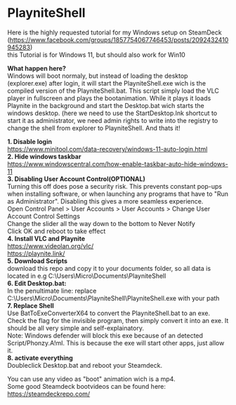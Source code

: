 # PlayniteShell

Here is the highly requested tutorial for my Windows setup on SteamDeck  
(https://www.facebook.com/groups/1857754067746453/posts/2092432410945283)   
this Tutorial is for Windows 11, but should also work for Win10  

**What happen here?**  
Windows will boot normaly, but instead of loading the desktop (explorer.exe) after login, it will start the PlayniteShell.exe wich is the compiled version of the PlayniteShell.bat. This script simply load the VLC player in fullscreen and plays the bootanimation. While it plays it loads Playnite in the background and start the Desktop.bat wich starts the windows desktop. (here we need to use the StartDesktop.lnk shortcut to start it as administrator, we need admin rights to write into the registry to change the shell from explorer to PlayniteShell. And thats it!  
  
**1. Disable login**  
https://www.minitool.com/data-recovery/windows-11-auto-login.html  
**2. Hide windows taskbar**  
https://www.windowscentral.com/how-enable-taskbar-auto-hide-windows-11  
**3. Disabling User Account Control(OPTIONAL)**  
Turning this off does pose a security risk. This prevents constant pop-ups when installing software, or when launching any programs that have to "Run as Administrator". Disabling this gives a more seamless experience.  
Open Control Panel > User Accounts > User Accounts > Change User Account Control Settings  
Change the slider all the way down to the bottom to Never Notify  
Click OK and reboot to take effect  
**4. Install VLC and Playnite**  
https://www.videolan.org/vlc/  
https://playnite.link/  
**5. Download Scripts**  
download this repo and copy it to your documents folder, so all data is located in e.g C:\Users\Micro\Documents\PlayniteShell  
**6. Edit Desktop.bat:**  
 In the penultimate line: replace C:\Users\Micro\Documents\PlayniteShell\PlayniteShell.exe with your path  
**7. Replace Shell**  
Use BatToExeConverterX64 to convert the PlayniteShell.bat to an exe. Check the flag for the invisible program, then simply convert it into an exe. It should be all very simple and self-explainatory.  
Note: Windows defender will block this exe because of an detected Script/Phonzy.A!ml. This is because the exe will start other apps, just allow it.  
**8. activate everything**  
Doubleclick Desktop.bat and reboot your Steamdeck.
  
You can use any video as "boot" animation wich is a mp4.  
Some good Steamdeck bootvideos can be found here:  
https://steamdeckrepo.com/  


